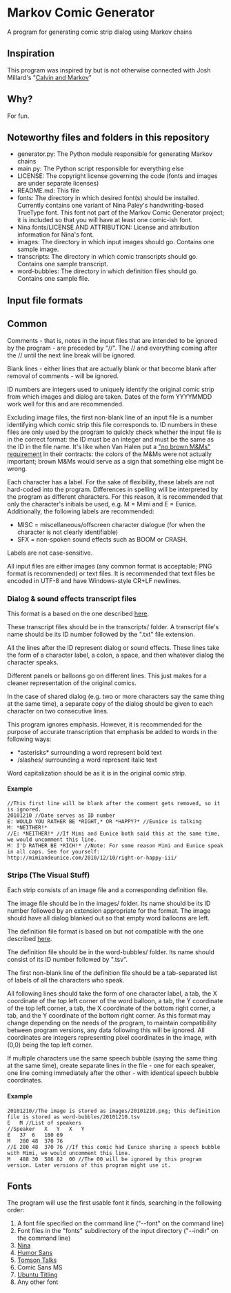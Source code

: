 # Markov Comic Generator
A program for generating comic strip dialog using Markov chains

## Inspiration
This program was inspired by but is not otherwise connected with Josh Millard's "[Calvin and Markov](http://www.joshmillard.com/markov/calvin/)"

## Why?
For fun.

## Noteworthy files and folders in this repository
* generator.py: The Python module responsible for generating Markov chains
* main.py: The Python script responsible for everything else
* LICENSE: The copyright license governing the code (fonts and images are under separate licenses)
* README.md: This file
* fonts: The directory in which desired font(s) should be installed. Currently contains one variant of Nina Paley's handwriting-based TrueType font. This font not part of the Markov Comic Generator project; it is included so that you will have at least one comic-ish font.
* Nina fonts/LICENSE AND ATTRIBUTION: License and attribution information for Nina's font.
* images: The directory in which input images should go. Contains one sample image.
* transcripts: The directory in which comic transcripts should go. Contains one sample transcript.
* word-bubbles: The directory in which definition files should go. Contains one sample file.

## Input file formats
## Common
Comments - that is, notes in the input files that are intended to be ignored by the program - are preceded by "//". The // and everything coming after the // until the next line break will be ignored.

Blank lines - either lines that are actually blank or that become blank after removal of comments - will be ignored.

ID numbers are integers used to uniquely identify the original comic strip from which images and dialog are taken. Dates of the form YYYYMMDD work well for this and are recommended.

Excluding image files, the first non-blank line of an input file is a number identifying which comic strip this file corresponds to. ID numbers in these files are only used by the program to quickly check whether the input file is in the correct format: the ID must be an integer and must be the same as the ID in the file name. It's like when Van Halen put a ["no brown M&Ms" requirement](http://www.snopes.com/music/artists/vanhalen.asp) in their contracts: the colors of the M&Ms were not actually important; brown M&Ms would serve as a sign that something else might be wrong.

Each character has a label. For the sake of flexibility, these labels are not hard-coded into the program. Differences in spelling will be interpreted by the program as different characters. For this reason, it is recommended that only the character's initials be used, e.g. M = Mimi and E = Eunice. Additionally, the following labels are recommended:

* MISC = miscellaneous/offscreen character dialogue (for when the character is not clearly identifiable)
* SFX = non-spoken sound effects such as BOOM or CRASH.

Labels are not case-sensitive.

All input files are either images (any common format is acceptable; PNG format is recommended) or text files. It is recommended that text files be encoded in UTF-8 and have Windows-style CR+LF newlines.

### Dialog & sound effects transcript files
This format is a based on the one described [here](http://www.joshmillard.com/2015/07/06/wanna-help-edit-calvin-and-hobbes-transcripts/).

These transcript files should be in the transcripts/ folder. A transcript file's name should be its ID number followed by the ".txt" file extension.

All the lines after the ID represent dialog or sound effects. These lines take the form of a character label, a colon, a space, and then whatever dialog the character speaks.

Different panels or balloons go on different lines. This just makes for a cleaner representation of the original comics.

In the case of shared dialog (e.g. two or more characters say the same thing at the same time), a separate copy of the dialog should be given to each character on two consecutive lines.

This program ignores emphasis. However, it is recommended for the purpose of accurate transcription that emphasis be added to words in the following ways:

* \*asterisks\* surrounding a word represent bold text
* /slashes/ surrounding a word represent italic text

Word capitalization should be as it is in the original comic strip.

#### Example
	//This first line will be blank after the comment gets removed, so it is ignored.
	20101210 //Date serves as ID number
	E: WOULD YOU RATHER BE *RIGHT,* OR *HAPPY?* //Eunice is talking
	M: *NEITHER!*
	//E: *NEITHER!* //If Mimi and Eunice both said this at the same time, we would uncomment this line.
	M: I'D RATHER BE *RICH!* //Note: For some reason Mimi and Eunice speak in all caps. See for yourself: http://mimiandeunice.com/2010/12/10/right-or-happy-iii/

### Strips (The Visual Stuff)
Each strip consists of an image file and a corresponding definition file.

The image file should be in the images/ folder. Its name should be its ID number followed by an extension appropriate for the format. The image should have all dialog blanked out so that empty word balloons are left.

The definition file format is based on but not compatible with the one described [here](http://www.joshmillard.com/2015/07/06/calvin-and-markov/).

The definition file should be in the word-bubbles/ folder. Its name should consist of its ID number followed by ".tsv".

The first non-blank line of the definition file should be a tab-separated list of labels of all the characters who speak.

All following lines should take the form of one character label, a tab, the X coordinate of the top left corner of the word balloon, a tab, the Y coordinate of the top left corner, a tab, the X coordinate of the bottom right corner, a tab, and the Y coordinate of the bottom right corner. As this format may change depending on the needs of the program, to maintain compatibility between program versions, any data following this will be ignored. All coordinates are integers representing pixel coordinates in the image, with (0,0) being the top left corner.

If multiple characters use the same speech bubble (saying the same thing at the same time), create separate lines in the file - one for each speaker, one line coming immediately after the other - with identical speech bubble coordinates.

#### Example
	20101210//The image is stored as images/20101210.png; this definition file is stored as word-bubbles/20101210.tsv
	E	M //List of speakers
	//Speaker	X	Y	X	Y
	E	37	6	180	69
	M	280	48	370	76
	//E	280	48	370	76 //If this comic had Eunice sharing a speech bubble with Mimi, we would uncomment this line.
	M	488	30	586	82	00 //The 00 will be ignored by this program version. Later versions of this program might use it.

## Fonts
The program will use the first usable font it finds, searching in the following order:

1. A font file specified on the command line ("--font" on the command line)
2. Font files in the "fonts" subdirectory of the input directory ("--indir" on the command line)
3. [Nina](https://archive.org/details/NinaPaleyFonts)
4. [Humor Sans](http://antiyawn.com/uploads/humorsans.html)
5. [Tomson Talks](http://frabru.de/c.php/resource/font/TomsonTalks/)
6. Comic Sans MS
7. [Ubuntu Titling](http://www.fontsquirrel.com/fonts/Ubuntu-Titling)
8. Any other font